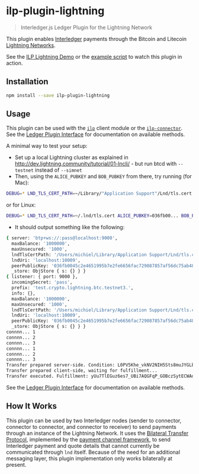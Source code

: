 # ilp-plugin-lightning
> Interledger.js Ledger Plugin for the Lightning Network

This plugin enables [Interledger](https://interledger.org) payments through the Bitcoin and Litecoin [Lightning Networks](https://lightning.network).

See the [ILP Lightning Demo](https://github.com/interledgerjs/ilp-lightning-demo) or the [example script](./examples/rpc-test.js) to watch this plugin in action.

## Installation

```sh
npm install --save ilp-plugin-lightning
```

## Usage

This plugin can be used with the [`ilp`](https://github.com/interledgerjs/ilp) client module or the [`ilp-connector`](https://github.com/interledgerjs/ilp-connector).
See the [Ledger Plugin Interface](https://github.com/interledger/rfcs/blob/master/0004-ledger-plugin-interface/0004-ledger-plugin-interface.md) for documentation on available methods.

A minimal way to test your setup:
* Set up a local Lightning cluster as explained in http://dev.lightning.community/tutorial/01-lncli/ - but run btcd with `--testnet` instead of `--simnet`
* Then, using the `ALICE_PUBKEY` and `BOB_PUBKEY` from there, try running (for Mac):
```sh
DEBUG=* LND_TLS_CERT_PATH=~/Library/"Application Support"/Lnd/tls.cert ALICE_PUBKEY=036fb00... BOB_PUBKEY=45c2e46... node scripts/test.js
```
or for Linux:
```sh
DEBUG=* LND_TLS_CERT_PATH=~/.lnd/tls.cert ALICE_PUBKEY=036fb00... BOB_PUBKEY=45c2e46... node scripts/test.js
```
* It should output something like the following:
```sh
{ server: 'btp+ws://:pass@localhost:9000',
  maxBalance: '1000000',
  maxUnsecured: '1000',
  lndTlsCertPath: '/Users/michiel/Library/Application Support/Lnd/tls.cert',
  lndUri: 'localhost:10009',
  peerPublicKey: '036fb0045c2e4651995b7e2fe6656fac729087857af56dc75ab48f9769e0a7001f',
  _store: ObjStore { s: {} } }
{ listener: { port: 9000 },
  incomingSecret: 'pass',
  prefix: 'test.crypto.lightning.btc.testnet3.',
  info: {},
  maxBalance: '1000000',
  maxUnsecured: '1000',
  lndTlsCertPath: '/Users/michiel/Library/Application Support/Lnd/tls.cert',
  lndUri: 'localhost:10009',
  peerPublicKey: '036fb0045c2e4651995b7e2fe6656fac729087857af56dc75ab48f9769e0a7001f',
  _store: ObjStore { s: {} } }
connnn... 1
connnn... 2
connnn... 3
connnn... 1
connnn... 2
connnn... 3
Transfer prepared server-side. Condition: L0PV5Khe_vkNV2NIH5Sts8muJYGLb1lDrUEXHsAfPJc
Transfer prepared client-side, waiting for fulfillment...
Transfer executed. Fulfillment: yUu7TlEGuz6es7_UBi7AQGFqP_GOBczSytECWAoc9CI
```

See the [Ledger Plugin Interface](https://github.com/interledger/rfcs/blob/master/0004-ledger-plugin-interface/0004-ledger-plugin-interface.md) for documentation on available methods.

## How It Works

This plugin can be used by two Interledger nodes (sender to connector, connector to connector, and connector to receiver) to send payments through an instance of the Lightning Network. It uses the [Bilateral Transfer Protocol](https://github.com/interledger/rfcs/blob/master/0023-bilateral-transfer-protocol/0023-bilateral-transfer-protocol.md), implemented by the [payment channel framework](https://github.com/interledgerjs/ilp-plugin-payment-channel-framework), to send Interledger payment and quote details that cannot currently be communicated through `lnd` itself. Because of the need for an additional messaging layer, this plugin implementation only works bilaterally at present.
